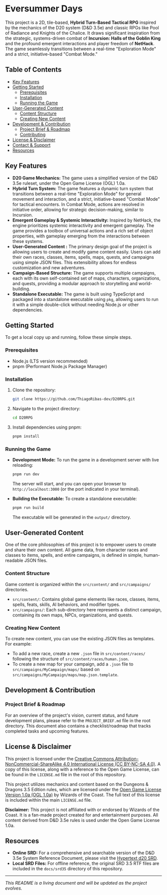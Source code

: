
# Eversummer Days

This project is a 2D, tile-based, **Hybrid Turn-Based Tactical RPG** inspired by the mechanics of the D20 system (D&D 3.5e) and classic RPGs like Pool of Radiance and Knights of the Chalice. It draws significant inspiration from the strategic, systems-driven combat of **Incursion: Halls of the Goblin King** and the profound emergent interactions and player freedom of **NetHack**. The game seamlessly transitions between a real-time "Exploration Mode" and a strict, initiative-based "Combat Mode."

## Table of Contents
- [Key Features](#key-features)
- [Getting Started](#getting-started)
  - [Prerequisites](#prerequisites)
  - [Installation](#installation)
  - [Running the Game](#running-the-game)
- [User-Generated Content](#user-generated-content)
  - [Content Structure](#content-structure)
  - [Creating New Content](#creating-new-content)
- [Development & Contribution](#development--contribution)
  - [Project Brief & Roadmap](#project-brief--roadmap)
  - [Contributing](#contributing)
- [License & Disclaimer](#license--disclaimer)
- [Contact & Support](#contact--support)
- [Resources](#resources)

## Key Features

*   **D20 Game Mechanics:** The game uses a simplified version of the D&D 3.5e ruleset, under the Open Game License (OGL) 1.0a.
*   **Hybrid Turn System:** The game features a dynamic turn system that transitions between a real-time "Exploration Mode" for general movement and interaction, and a strict, initiative-based "Combat Mode" for tactical encounters. In Combat Mode, actions are resolved in initiative order, allowing for strategic decision-making, similar to Incursion.
*   **Emergent Gameplay & Systemic Interactivity:** Inspired by NetHack, the engine prioritizes systemic interactivity and emergent gameplay. The game provides a toolbox of universal actions and a rich set of object properties, with gameplay emerging from the interactions between these systems.
*   **User-Generated Content :** The primary design goal of the project is allowing users to create and modify game content easily. Users can add their own races, classes, items, spells, maps, quests, and campaigns using simple JSON files. This extensibility allows for endless customization and new adventures.
*   **Campaign-Based Structure:** The game supports multiple campaigns, each with its own self-contained set of maps, characters, organizations, and quests, providing a modular approach to storytelling and world-building.
*   **Standalone Executable:** The game is built using TypeScript and packaged into a standalone executable using `pkg`, allowing users to run it with a simple double-click without needing Node.js or other dependencies.

## Getting Started

To get a local copy up and running, follow these simple steps.

### Prerequisites

*   Node.js (LTS version recommended)
*   pnpm (Performant Node.js Package Manager)

### Installation

1.  Clone the repository:
    ```bash
    git clone https://github.com/ThiagoRibas-dev/D20RPG.git
    ```
2.  Navigate to the project directory:
    ```bash
    cd D20RPG
    ```
3.  Install dependencies using pnpm:
    ```bash
    pnpm install
    ```

### Running the Game

*   **Development Mode:** To run the game in a development server with live reloading:
    ```bash
    pnpm run dev
    ```
    The server will start, and you can open your browser to `http://localhost:3000` (or the port indicated in your terminal).

*   **Building the Executable:** To create a standalone executable:
    ```bash
    pnpm run build
    ```
    The executable will be generated in the `output/` directory.

## User-Generated Content

One of the core philosophies of this project is to empower users to create and share their own content. All game data, from character races and classes to items, spells, and entire campaigns, is defined in simple, human-readable JSON files.

### Content Structure

Game content is organized within the `src/content/` and `src/campaigns/` directories.
*   `src/content/`: Contains global game elements like races, classes, items, spells, feats, skills, AI behaviors, and modifier types.
*   `src/campaigns/`: Each sub-directory here represents a distinct campaign, containing its own maps, NPCs, organizations, and quests.

### Creating New Content

To create new content, you can use the existing JSON files as templates. For example:
*   To add a new race, create a new `.json` file in `src/content/races/` following the structure of `src/content/races/human.json`.
*   To create a new map for your campaign, add a `.json` file to `src/campaigns/MyCampaign/maps/` based on `src/campaigns/MyCampaign/maps/map.json.template`.

## Development & Contribution

### Project Brief & Roadmap

For an overview of the project's vision, current status, and future development plans, please refer to the `PROJECT_BRIEF.md` file in the root directory. This document also contains a checklist/roadmap that tracks completed tasks and upcoming features.

## License & Disclaimer

This project is licensed under the [Creative Commons Attribution-NonCommercial-ShareAlike 4.0 International License (CC BY-NC-SA 4.0)](https://creativecommons.org/licenses/by-nc-sa/4.0/). A copy of this license, along with a reference to the Open Game License, can be found in the `LICENSE.md` file in the root of this repository.

This project utilizes mechanics and content based on the Dungeons & Dragons 3.5 Edition rules, which are licensed under the [Open Game License Version 1.0a (OGL 1.0a)](https://media.wizards.com/2016/dnd/downloads/OGL_V1.0a.pdf) by Wizards of the Coast. The full text of this license is included within the main `LICENSE.md` file.

**Disclaimer:**
This project is not affiliated with or endorsed by Wizards of the Coast. It is a fan-made project created for and entertainment purposes. All content derived from D&D 3.5e rules is used under the Open Game License 1.0a.

## Resources

*   **Online SRD:** For a comprehensive and searchable version of the D&D 3.5e System Reference Document, please visit the [Hypertext d20 SRD](https://www.d20srd.org/index.htm).
*   **Local SRD Files:** For offline reference, the original SRD 3.5 RTF files are included in the `docs/srd35` directory of this repository.

---
*This README is a living document and will be updated as the project evolves.*
